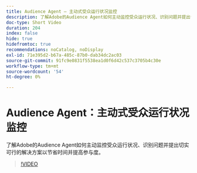 ```yaml
---
title: Audience Agent — 主动式受众运行状况监控
description: 了解Adobe的Audience Agent如何主动监控受众运行状况、识别问题并提出切实可行的解决方案以节省时间并提高参与度。
doc-type: Short Video
duration: 204
index: false
hide: true
hidefromtoc: true
recommendations: noCatalog, noDisplay
exl-id: 71e395d2-b67a-485c-87b0-dab34dc2ac03
source-git-commit: 91fc9e0831f5538ea1d0f6d42c537c3705b4c30e
workflow-type: tm+mt
source-wordcount: '54'
ht-degree: 0%

---
```


# Audience Agent：主动式受众运行状况监控

了解Adobe的Audience Agent如何主动监控受众运行状况、识别问题并提出切实可行的解决方案以节省时间并提高参与度。

<!-- 62_S653_3442539_203_audience-agent-proactive-audience-health-monitoring -->
>[!VIDEO](https://video.tv.adobe.com/v/3458303/?learn=on&enablevpops=true)
